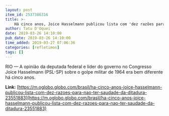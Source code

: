 ```yaml
---
layout: post
item_id: 2537386316
title: >-
    Há cinco anos, Joice Hasselmann publicou lista com 'dez razões para não ter saudade da ditadura'
author: Tatu D'Oquei
date: 2019-03-26 14:10:00
pub_date: 2019-03-26 14:10:00
time_added: 2019-03-27 07:06:36
categories: [refletimos]
tags: []
---
```


RIO — A opinião da deputada federal e líder do governo no Congresso Joice Hasselmann (PSL-SP) sobre o golpe militar de 1964 era bem diferente há cinco anos.

**Link:** [https://m.oglobo.globo.com/brasil/ha-cinco-anos-joice-hasselmann-publicou-lista-com-dez-razoes-para-nao-ter-saudade-da-ditadura-23551883](https://m.oglobo.globo.com/brasil/ha-cinco-anos-joice-hasselmann-publicou-lista-com-dez-razoes-para-nao-ter-saudade-da-ditadura-23551883)

